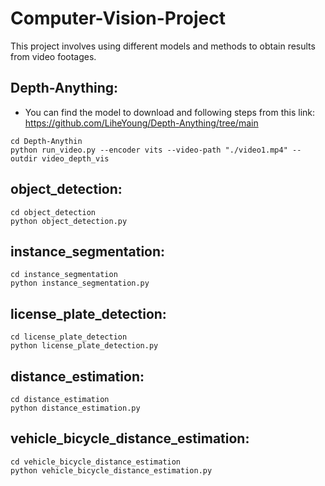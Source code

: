 # Computer-Vision-Project

This project involves using different models and methods to obtain results from video footages.

## Depth-Anything:
- You can find the model to download and following steps from this link: https://github.com/LiheYoung/Depth-Anything/tree/main
```
cd Depth-Anythin
python run_video.py --encoder vits --video-path "./video1.mp4" --outdir video_depth_vis
```

## object_detection:
```
cd object_detection
python object_detection.py
```

## instance_segmentation:
```
cd instance_segmentation
python instance_segmentation.py
```

## license_plate_detection:
```
cd license_plate_detection
python license_plate_detection.py
```

## distance_estimation:
```
cd distance_estimation
python distance_estimation.py
```

## vehicle_bicycle_distance_estimation:
```
cd vehicle_bicycle_distance_estimation
python vehicle_bicycle_distance_estimation.py
```
